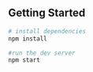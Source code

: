 
## Getting Started

```bash
# install dependencies
npm install

#run the dev server
npm start
```

